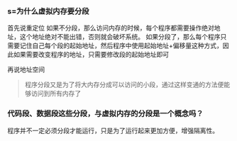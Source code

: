 ### s=为什么虚拟内存要分段
首先说重定位
如果不分段，那么访问内存的时候，每个程序都需要操作绝对地址，这个地址绝对不能出错，否则就会破坏系统。
如果分段了，那么每个程序只需要记住自己每个段的起始地址，然后程序中使用起始地址+偏移量这种方式，因此如果需要改变程序的地址，只需要修改段的起始地址即可

再说地址空间
> 程序分段又是为了将大内存分成可以访问的小段，通过这样变通的方法便能够访问到所有内存了

### 代码段、数据段这些分段，与虚拟内存的分段是一个概念吗？
程序并不一定必须分段才能运行，只是为了运行起来更加方便，增强隔离性。
